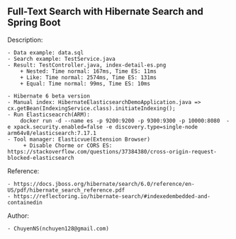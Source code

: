 ## Full-Text Search with Hibernate Search and Spring Boot ##


Description:

    - Data example: data.sql
    - Search example: TestService.java
    - Result: TestController.java, index-detail-es.png
        + Nested: Time normal: 167ms, Time ES: 11ms
        + Like: Time normal: 2574ms, Time ES: 131ms
        + Equal: Time normal: 99ms, Time ES: 10ms
        
    - Hibernate 6 beta version
    - Manual index: HibernateElasticsearchDemoApplication.java => cx.getBean(IndexingService.class).initiateIndexing();
    - Run Elasticseacrch(ARM): 
        docker run -d --name es -p 9200:9200 -p 9300:9300 -p 10000:8080  -e xpack.security.enabled=false -e discovery.type=single-node arm64v8/elasticsearch:7.17.1
    - Tool manager: Elasticvue(Extension Browser)
         + Disable Chorme or CORS ES: https://stackoverflow.com/questions/37384380/cross-origin-request-blocked-elasticsearch

Reference:

    - https://docs.jboss.org/hibernate/search/6.0/reference/en-US/pdf/hibernate_search_reference.pdf
    - https://reflectoring.io/hibernate-search/#indexedembedded-and-containedin

Author:

    - ChuyenNS(nchuyen128@gmail.com)
